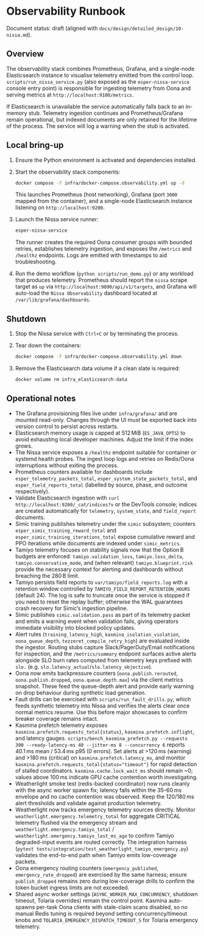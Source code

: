 # Observability Runbook

Document status: draft (aligned with `docs/design/detailed_design/10-nissa.md`).

## Overview

The observability stack combines Prometheus, Grafana, and a single-node
Elasticsearch instance to visualise telemetry emitted from the control loop.
`scripts/run_nissa_service.py` (also exposed as the `esper-nissa-service`
console entry point) is responsible for ingesting telemetry from Oona and
serving metrics at `http://localhost:9100/metrics`.

If Elasticsearch is unavailable the service automatically falls back to an
in-memory stub. Telemetry ingestion continues and Prometheus/Grafana remain
operational, but indexed documents are only retained for the lifetime of the
process. The service will log a warning when the stub is activated.

## Local bring-up

1. Ensure the Python environment is activated and dependencies installed.
2. Start the observability stack components:

   ```bash
   docker compose -f infra/docker-compose.observability.yml up -d
   ```

   This launches Prometheus (host networking), Grafana (port `3000` mapped
   from the container), and a single-node Elasticsearch instance listening on
   `http://localhost:9200`.

3. Launch the Nissa service runner:

   ```bash
   esper-nissa-service
   ```

   The runner creates the required Oona consumer groups with bounded retries,
   establishes telemetry ingestion, and exposes the `/metrics` and `/healthz`
   endpoints. Logs are emitted with timestamps to aid troubleshooting.

4. Run the demo workflow (`python scripts/run_demo.py`) or any workload that
   produces telemetry. Prometheus should report the `nissa` scrape target as
   `up` via `http://localhost:9090/api/v1/targets`, and Grafana will auto-load
   the `Nissa Observability` dashboard located at `/var/lib/grafana/dashboards`.

## Shutdown

1. Stop the Nissa service with `Ctrl+C` or by terminating the process.
2. Tear down the containers:

   ```bash
   docker compose -f infra/docker-compose.observability.yml down
   ```

3. Remove the Elasticsearch data volume if a clean slate is required:

   ```bash
   docker volume rm infra_elasticsearch-data
   ```

## Operational notes

- The Grafana provisioning files live under `infra/grafana/` and are mounted
  read-only. Changes through the UI must be exported back into version control
  to persist across restarts.
- Elasticsearch memory usage is capped at 512 MiB (`ES_JAVA_OPTS`) to avoid
  exhausting local developer machines. Adjust the limit if the index grows.
- The Nissa service exposes a `/healthz` endpoint suitable for container or
  systemd health probes. The ingest loop logs and retries on Redis/Oona
  interruptions without exiting the process.
- Prometheus counters available for dashboards include
  `esper_telemetry_packets_total`, `esper_system_state_packets_total`, and
  `esper_field_reports_total` (labelled by source, phase, and outcome
  respectively).
- Validate Elasticsearch ingestion with `curl
  http://localhost:9200/_cat/indices?v` or the DevTools console; indices are
  created automatically for `telemetry`, `system_state`, and `field_report`
  documents.
- Simic training publishes telemetry under the `simic` subsystem; counters
  `esper_simic_training_reward_total` and
  `esper_simic_training_iterations_total` expose cumulative reward and PPO
  iterations while documents are indexed under `simic_metrics`.
- Tamiyo telemetry focuses on stability signals now that the Option B budgets
  are enforced: `tamiyo.validation_loss`, `tamiyo.loss_delta`,
  `tamiyo.conservative_mode`, and (when relevant) `tamiyo.blueprint.risk`
  provide the necessary context for alerting and dashboards without breaching
  the 280 B limit.
- Tamiyo persists field reports to `var/tamiyo/field_reports.log` with a
  retention window controlled by `TAMIYO_FIELD_REPORT_RETENTION_HOURS`
  (default 24). The log is safe to truncate once the service is stopped if you
  need to reset the replay buffer; otherwise the WAL guarantees crash recovery
  for Simic’s ingestion pipeline.
- Simic publishes `simic.validation.pass` as part of its telemetry packet and
  emits a warning event when validation fails, giving operators immediate
  visibility into blocked policy updates.
- Alert rules (`training_latency_high`, `kasmina_isolation_violation`,
  `oona_queue_depth`, `tezzeret_compile_retry_high`) are evaluated inside the
  ingestor. Routing stubs capture Slack/PagerDuty/Email notifications for
  inspection, and the `/metrics/summary` endpoint surfaces active alerts
  alongside SLO burn rates computed from telemetry keys prefixed with
  `slo.` (e.g. `slo.latency_actual`/`slo.latency_objective`).
- Oona now emits backpressure counters (`oona.publish.rerouted`,
  `oona.publish.dropped`, `oona.queue.depth.max`) via the client metrics snapshot.
  These feed the queue-depth alert and provide early warning on drop behaviour
  during synthetic load generation.
- Fault drills can be exercised with `scripts/run_fault_drills.py`, which feeds
  synthetic telemetry into Nissa and verifies the alerts clear once normal
  metrics resume. Use this before major showcases to confirm breaker coverage
  remains intact.
- Kasmina prefetch telemetry exposes `kasmina.prefetch.requests_total{status}`,
  `kasmina.prefetch.inflight`, and latency gauges. `scripts/bench_kasmina_prefetch.py
  --requests 300 --ready-latency-ms 40 --jitter-ms 8 --concurrency 6` reports
  40.1 ms mean / 53.4 ms p95 (0 errors). Set alerts at >120 ms (warning)
  and >180 ms (critical) on `kasmina.prefetch.latency_ms`, and monitor
  `kasmina.prefetch.requests_total{status="timeout"}` for rapid detection of
  stalled coordinators. `kasmina.cache.lock_wait_ms` should remain ~0; values
  above 100 ms indicate GPU cache contention worth investigating.
- Weatherlight smoke test (redis-backed coordinator) now runs cleanly with the async worker spawn fix;
  latency falls within the 35–60 ms envelope and no cache contention was observed. Keep the
  120/180 ms alert thresholds and validate against production telemetry.
- Weatherlight now tracks emergency telemetry sources directly. Monitor
  `weatherlight.emergency.telemetry_total` for aggregate CRITICAL telemetry flushed
  via the emergency stream and `weatherlight.emergency.tamiyo_total` /
  `weatherlight.emergency.tamiyo_last_ms_ago` to confirm Tamiyo degraded-input
  events are routed correctly. The integration harness
  (`pytest tests/integration/test_weatherlight_tamiyo_emergency.py`) validates the
  end-to-end path when Tamiyo emits low-coverage packets.
- Oona emergency routing counters (`emergency_published`, `emergency_rate_dropped`)
  are exercised by the same harness; ensure `publish_dropped` remains zero during
  low-coverage drills to confirm the token bucket ingress limits are not exceeded.
- Shared async worker settings (`ASYNC_WORKER_MAX_CONCURRENCY`, shutdown timeout, Tolaria overrides)
  remain the control point. Kasmina auto-spawns per-task Oona clients with stale-claim scans disabled,
  so no manual Redis tuning is required beyond setting concurrency/timeout knobs and
  `TOLARIA_EMERGENCY_DISPATCH_TIMEOUT_S` for Tolaria emergency telemetry.
